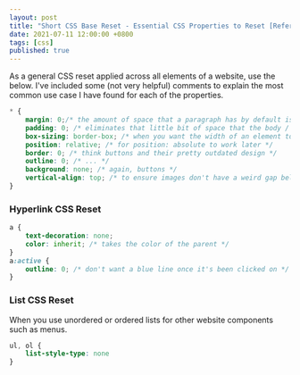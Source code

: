 ```yaml
---
layout: post
title: "Short CSS Base Reset - Essential CSS Properties to Reset [Reference]"
date: 2021-07-11 12:00:00 +0800
tags: [css]
published: true
---
```


As a general CSS reset applied across all elements of a website, use the below.  I've included some (not very helpful) comments to explain the most common use case I have found for each of the properties. 

```css
* {
    margin: 0;/* the amount of space that a paragraph has by default is enormous */
    padding: 0; /* eliminates that little bit of space that the body / html has */
    box-sizing: border-box; /* when you want the width of an element to include padding */
    position: relative; /* for position: absolute to work later */
    border: 0; /* think buttons and their pretty outdated design */
    outline: 0; /* ... */
    background: none; /* again, buttons */
    vertical-align: top; /* to ensure images don't have a weird gap below them */
}
```

### Hyperlink CSS Reset

```css
a {
    text-decoration: none;
    color: inherit; /* takes the color of the parent */
}
a:active {
    outline: 0; /* don't want a blue line once it's been clicked on */ 
}
```

### List CSS Reset

When you use unordered or ordered lists for other website components such as menus.

```css
ul, ol {
    list-style-type: none
}
```
